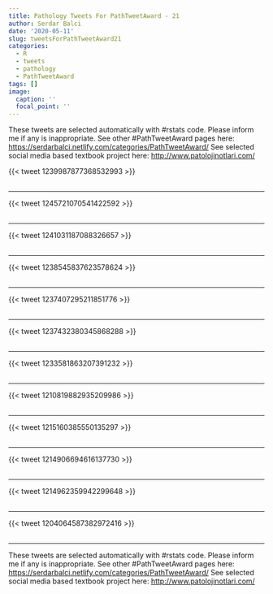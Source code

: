 ```yaml
---
title: Pathology Tweets For PathTweetAward - 21
author: Serdar Balci
date: '2020-05-11'
slug: tweetsForPathTweetAward21
categories:
  - R
  - tweets
  - pathology
  - PathTweetAward
tags: []
image:
  caption: ''
  focal_point: ''
---
```



These tweets are selected automatically with #rstats code. Please inform me if any is inappropriate.
See other #PathTweetAward pages here: https://serdarbalci.netlify.com/categories/PathTweetAward/ 
See selected social media based textbook project here: http://www.patolojinotlari.com/

{{< tweet 1239987877368532993 >}}
<br>
<br>
<hr>
{{< tweet 1245721070541422592 >}}
<br>
<br>
<hr>
{{< tweet 1241031187088326657 >}}
<br>
<br>
<hr>
{{< tweet 1238545837623578624 >}}
<br>
<br>
<hr>
{{< tweet 1237407295211851776 >}}
<br>
<br>
<hr>
{{< tweet 1237432380345868288 >}}
<br>
<br>
<hr>
{{< tweet 1233581863207391232 >}}
<br>
<br>
<hr>
{{< tweet 1210819882935209986 >}}
<br>
<br>
<hr>
{{< tweet 1215160385550135297 >}}
<br>
<br>
<hr>
{{< tweet 1214906694616137730 >}}
<br>
<br>
<hr>
{{< tweet 1214962359942299648 >}}
<br>
<br>
<hr>
{{< tweet 1204064587382972416 >}}
<br>
<br>
<hr>


These tweets are selected automatically with #rstats code. Please inform me if any is inappropriate.
See other #PathTweetAward pages here: https://serdarbalci.netlify.com/categories/PathTweetAward/ 
See selected social media based textbook project here: http://www.patolojinotlari.com/
